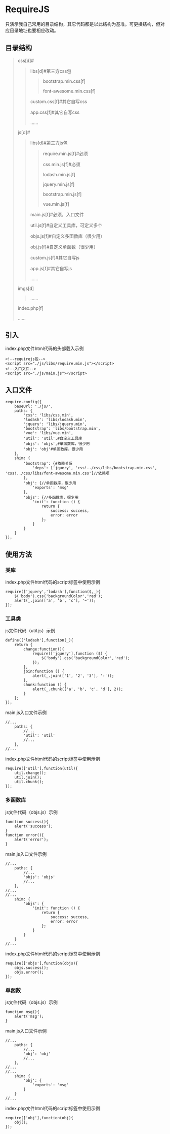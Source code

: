 # RequireJS

只演示我自己常用的目录结构，其它代码都是以此结构为基准。可更换结构，但对应目录地址也要相应改动。

## 目录结构

> css[d]#
>
> 	>libs[d]#第三方css包
> 	>
> 	>> bootstrap.min.css[f]
> 	>>
> 	>> font-awesome.min.css[f]
> 	>
> 	>custom.css[f]#其它自写css
> 	>
> 	>app.css[f]#其它自写css
> 	>
> 	>......
>
> js[d]#
>
> > libs[d]#第三方js包
> >
> > > require.min.js[f]#必须
> > >
> > > css.min.js[f]#必须
> > >
> > > lodash.min.js[f]
> > >
> > > jquery.min.js[f]
> > >
> > > bootstrap.min.js[f]
> > >
> > > vue.min.js[f]
> >
> > main.js[f]#必须，入口文件
> >
> > util.js[f]#自定义工具库，可定义多个
> >
> > objs.js[f]#自定义多函数库（很少用）
> >
> > obj.js[f]#自定义单函数（很少用）
> >
> > custom.js[f]#其它自写js
> >
> > app.js[f]#其它自写js
> >
> > ......
>
> imgs[d]
>
> > ......
>
> index.php[f]
>
> ......

## 引入

index.php文件html代码的头部载入示例

```
<!--requirejs包-->
<script src="./js/libs/require.min.js"></script>
<!--入口文件-->
<script src="./js/main.js"></script>
```

## 入口文件

```
require.config({
    baseUrl: './js/',
    paths: {
        'css': 'libs/css.min',
        'lodash': 'libs/lodash.min',
        'jquery': 'libs/jquery.min',
        'bootstrap': 'libs/bootstrap.min',
        'vue': 'libs/vue.min',
        'util': 'util',#自定义工具库
        'objs': 'objs',#单函数库，很少用
        'obj': 'obj'#单函数库，很少用
    },
    shim: {
        'bootstrap': {#依赖关系
            'deps': ['jquery', 'css!../css/libs/bootstrap.min.css', 'css!../css/libs/font-awesome.min.css']//依赖项
        },
        'obj': {//单函数库，很少用
            'exports': 'msg'
        },
        'objs': {//多函数库，很少用
            'init': function () {
                return {
                    success: success,
                    error: error
                };
            }
        }
    }
});
```

## 使用方法

### 类库

index.php文件html代码的script标签中使用示例

```
require(['jquery','lodash'],function($,_){
	$('body').css('backgroundColor','red');
	alert(_.join(['a', 'b', 'c'], '~'));
});
```

### 工具类

js文件代码（util.js）示例

```
define(['lodash'],function(_){
    return {
        change:function(){
            require(['jquery'],function ($) {
                $('body').css('backgroundColor','red');
            });
        },
        join:function () {
            alert(_.join(['1', '2', '3'], '-'));
        },
        chunk:function () {
            alert(_.chunk(['a', 'b', 'c', 'd'], 2));
        }
    };
});
```

main.js入口文件示例

```
//...
	paths: {
		//...
        'util': 'util'
        //...
    },
//...
```

index.php文件html代码的script标签中使用示例

```
require(['util'],function(util){
	util.change();
	util.join();
	util.chunk();
});
```

### 多函数库

js文件代码（objs.js）示例

```
function success(){
    alert('success');
}
function error(){
    alert('error');
}
```

main.js入口文件示例

```
//...
	paths: {
		//...
        'objs': 'objs'
        //...
    },
//...
//...
	shim: {
        'objs': {
            'init': function () {
                return {
                    success: success,
                    error: error
                };
            }
        }
    }
//...
```

index.php文件html代码的script标签中使用示例

```
require(['objs'],function(objs){
	objs.success();
	objs.error();
});
```

### 单函数

js文件代码（objs.js）示例

```
function msg(){
    alert('msg');
}
```

main.js入口文件示例

```
//...
	paths: {
		//...
        'obj': 'obj'
        //...
    },
//...
//...
	shim: {
        'obj': {
            'exports': 'msg'
        }
    }
//...
```

index.php文件html代码的script标签中使用示例

```
require(['obj'],function(obj){
	obj();
});
```

### 